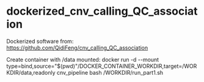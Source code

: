 # dockerized_cnv_calling_QC_association
Dockerized software from: https://github.com/QidiFeng/cnv_calling_QC_association

Create container with /data mounted: 
    docker run -d --mount type=bind,source="$(pwd)"/DOCKER_CONTAINER_WORKDIR,target=/WORKDIR/data,readonly cnv_pipeline bash /WORKDIR/run_part1.sh
